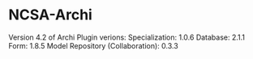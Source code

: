 # NCSA-Archi
Version 4.2 of Archi
Plugin verions: 
Specialization: 1.0.6
Database: 2.1.1
Form: 1.8.5
Model Repository (Collaboration): 0.3.3
